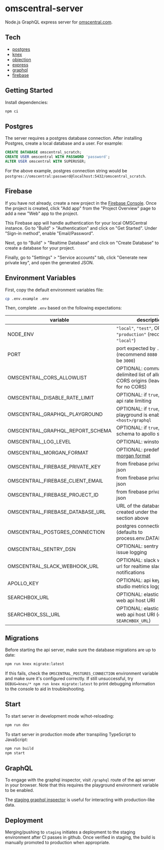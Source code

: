 # omscentral-server

Node.js GraphQL express server for [omscentral.com](https://omscentral.com).

## Tech

- [postgres](https://www.postgresql.org/)
- [knex](http://knexjs.org/)
- [objection](https://vincit.github.io/objection.js/)
- [express](https://expressjs.com/)
- [graphql](https://graphql.org/)
- [firebase](https://firebase.google.com/)

## Getting Started

Install dependencies:

```sh
npm ci
```

## Postgres

The server requires a postgres database connection. After installing Postgres, create a local database and a user. For example:

```sql
CREATE DATABASE omscentral_scratch;
CREATE USER omscentral WITH PASSWORD 'password';
ALTER USER omscentral WITH SUPERUSER;
```

For the above example, postgres connection string would be `postgres://omscentral:password@localhost:5432/omscentral_scratch`.

## Firebase

If you have not already, create a new project in the [Firebase Console](https://console.firebase.google.com). Once the project is created, click "Add app" from the "Project Overview" page to add a new "Web" app to the project.

This Firebase app will handle authentication for your local OMSCentral instance. Go to "Build" > "Authentication" and click on "Get Started". Under "Sign-in method", enable "Email/Password".

Next, go to "Build" > "Realtime Database" and click on "Create Database" to create a database for your project.

Finally, go to "Settings" > "Service accounts" tab, click "Generate new private key", and open the generated JSON.

## Environment Variables

First, copy the default environment variables file:

```sh
cp .env.example .env
```

Then, complete `.env` based on the following expectations:

| variable                         | description                                                                                   |
| -------------------------------- | --------------------------------------------------------------------------------------------- |
| NODE_ENV                         | `"local"`, `"test"`, OR `"production"` (recommend `"local"`)                                  |
| PORT                             | port expected by `../client` (recommend `8080` ... must not be `3000`)                        |
| OMSCENTRAL_CORS_ALLOWLIST        | OPTIONAL: comma-delimited list of allowed CORS origins (leave empty for no CORS)              |
| OMSCENTRAL_DISABLE_RATE_LIMIT    | OPTIONAL: if `true`, disables api rate limiting                                               |
| OMSCENTRAL_GRAPHQL_PLAYGROUND    | OPTIONAL: if `true`, graphql playground is enabled at `<host>/graphql`                        |
| OMSCENTRAL_GRAPHQL_REPORT_SCHEMA | OPTIONAL: if `true`, reports schema to apollo studio                                          |
| OMSCENTRAL_LOG_LEVEL             | OPTIONAL: winston log level                                                                   |
| OMSCENTRAL_MORGAN_FORMAT         | OPTIONAL: predefined [morgan format](https://www.npmjs.com/package/morgan#predefined-formats) |
| OMSCENTRAL_FIREBASE_PRIVATE_KEY  | from firebase private key json                                                                |
| OMSCENTRAL_FIREBASE_CLIENT_EMAIL | from firebase private key json                                                                |
| OMSCENTRAL_FIREBASE_PROJECT_ID   | from firebase private key json                                                                |
| OMSCENTRAL_FIREBASE_DATABASE_URL | URL of the database that you created under the Firebase section above                         |
| OMSCENTRAL_POSTGRES_CONNECTION   | postgres connection string (defaults to process.env.DATABASE_URL)                             |
| OMSCENTRAL_SENTRY_DSN            | OPTIONAL: sentry uri for issue logging                                                        |
| OMSCENTRAL_SLACK_WEBHOOK_URL     | OPTIONAL: slack webhook url for realtime slack notifications                                  |
| APOLLO_KEY                       | OPTIONAL: api key for apollo studio metrics logging                                           |
| SEARCHBOX_URL                    | OPTIONAL: elastic search web api host URI                                                     |
| SEARCHBOX_SSL_URL                | OPTIONAL: elastic search web api host URI (overrides `SEARCHBOX_URL`)                         |

## Migrations

Before starting the api server, make sure the database migrations are up to date:

```sh
npm run knex migrate:latest
```

If this fails, check the `OMSCENTRAL_POSTGRES_CONNECTION` environment variable and make sure it's configured correctly. If still unsuccessful, try `DEBUG=knex/* npm run knex migrate:latest` to print debugging information to the console to aid in troubleshooting.

## Start

To start server in development mode w/hot-reloading:

```sh
npm run dev
```

To start server in production mode after transpiling TypeScript to JavaScript:

```sh
npm run build
npm start
```

## GraphQL

To engage with the graphql inspector, visit `/graphql` route of the api server in your browser. Note that this requires the playground environment variable to be enabled.

The [staging graphql inspector](https://omscentral-api-staging.herokuapp.com/graphql) is useful for interacting with production-like data.

## Deployment

Merging/pushing to `staging` initiates a deployment to the staging environment after CI passes in github. Once verified in staging, the build is manually promoted to production when appropriate.
